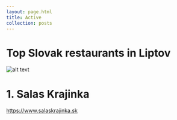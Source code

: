 ```yaml
---
layout: page.html
title: Active
collection: posts
---
```


Top Slovak restaurants in Liptov
===================================

![alt text](/img/surroundings/jedlo.jpg "Logo Title Text 1")

1\. Salas Krajinka
==================
https://www.salaskrajinka.sk